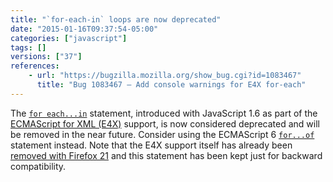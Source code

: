 ```yaml
---
title: "`for-each-in` loops are now deprecated"
date: "2015-01-16T09:37:54-05:00"
categories: ["javascript"]
tags: []
versions: ["37"]
references:
    - url: "https://bugzilla.mozilla.org/show_bug.cgi?id=1083467"
      title: "Bug 1083467 – Add console warnings for E4X for-each"
---
```

The [`for each...in`](https://developer.mozilla.org/docs/Web/JavaScript/Reference/Statements/for_each...in) statement, introduced with JavaScript 1.6 as part of the [ECMAScript for XML (E4X)](https://developer.mozilla.org/docs/Archive/Web/E4X) support, is now considered deprecated and will be removed in the near future. Consider using the ECMAScript 6 [`for...of`](https://developer.mozilla.org/docs/Web/JavaScript/Reference/Statements/for...of) statement instead. Note that the E4X support itself has already been [removed with Firefox 21](https://www.fxsitecompat.com/en-CA/docs/2013/e4x-support-has-been-completely-removed/) and this statement has been kept just for backward compatibility.

